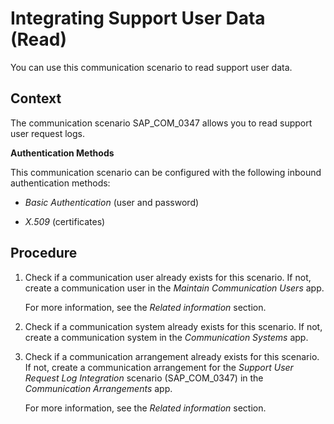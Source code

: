<!-- loio9fad75b62392453dbf1adf9550ebac7f -->

# Integrating Support User Data \(Read\)

You can use this communication scenario to read support user data.



<a name="loio9fad75b62392453dbf1adf9550ebac7f__SupportUserReadIntegration_context"/>

## Context

The communication scenario SAP\_COM\_0347 allows you to read support user request logs.

**Authentication Methods**

This communication scenario can be configured with the following inbound authentication methods:

-   *Basic Authentication* \(user and password\)

-   *X.509* \(certificates\)



<a name="loio9fad75b62392453dbf1adf9550ebac7f__SupportUserIntegration_steps"/>

## Procedure

1.  Check if a communication user already exists for this scenario. If not, create a communication user in the *Maintain Communication Users* app.

    For more information, see the *Related information* section.

2.  Check if a communication system already exists for this scenario. If not, create a communication system in the *Communication Systems* app.

3.  Check if a communication arrangement already exists for this scenario. If not, create a communication arrangement for the *Support User Request Log Integration* scenario \(SAP\_COM\_0347\) in the *Communication Arrangements* app.

    For more information, see the *Related information* section.


